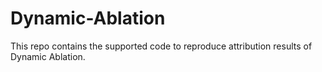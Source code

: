 # Dynamic-Ablation
This repo contains the supported code to reproduce attribution results of Dynamic Ablation.
